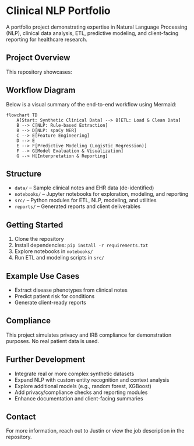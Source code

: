 # Clinical NLP Portfolio

A portfolio project demonstrating expertise in Natural Language Processing (NLP), clinical data analysis, ETL, predictive modeling, and client-facing reporting for healthcare research.

## Project Overview
This repository showcases:

## Workflow Diagram

Below is a visual summary of the end-to-end workflow using Mermaid:

```mermaid
flowchart TD
	A[Start: Synthetic Clinical Data] --> B[ETL: Load & Clean Data]
	B --> C[NLP: Rule-based Extraction]
	B --> D[NLP: spaCy NER]
	C --> E[Feature Engineering]
	D --> E
	E --> F[Predictive Modeling (Logistic Regression)]
	F --> G[Model Evaluation & Visualization]
	G --> H[Interpretation & Reporting]
```

## Structure
- `data/` – Sample clinical notes and EHR data (de-identified)
- `notebooks/` – Jupyter notebooks for exploration, modeling, and reporting
- `src/` – Python modules for ETL, NLP, modeling, and utilities
- `reports/` – Generated reports and client deliverables

## Getting Started
1. Clone the repository
2. Install dependencies: `pip install -r requirements.txt`
3. Explore notebooks in `notebooks/`
4. Run ETL and modeling scripts in `src/`

## Example Use Cases
- Extract disease phenotypes from clinical notes
- Predict patient risk for conditions
- Generate client-ready reports

## Compliance
This project simulates privacy and IRB compliance for demonstration purposes. No real patient data is used.

## Further Development
- Integrate real or more complex synthetic datasets
- Expand NLP with custom entity recognition and context analysis
- Explore additional models (e.g., random forest, XGBoost)
- Add privacy/compliance checks and reporting modules
- Enhance documentation and client-facing summaries

## Contact
For more information, reach out to Justin or view the job description in the repository.
